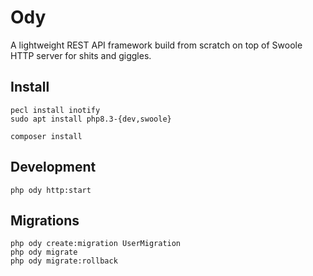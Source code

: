 # Ody

A lightweight REST API framework build from scratch on top of Swoole HTTP server for shits and giggles.

## Install
```
pecl install inotify
sudo apt install php8.3-{dev,swoole}

composer install
```

## Development
```
php ody http:start
```

## Migrations
```
php ody create:migration UserMigration
php ody migrate
php ody migrate:rollback
```
